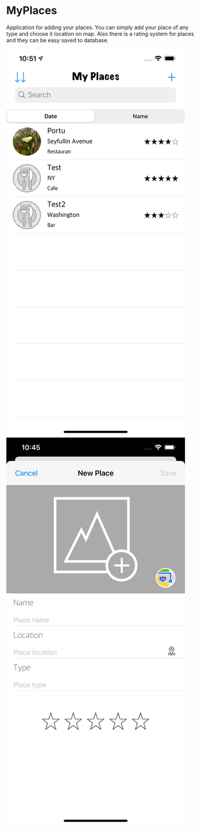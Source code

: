 
# MyPlaces

Application for adding your places. You can simply add your place of any type and choose it location on map. Also there is a rating system for places and they can be easy saved to database.


![myplaces1](https://github.com/prostiak/Swift/blob/master/img/myplaces1.png) ![myplaces2](https://github.com/prostiak/Swift/blob/master/img/myplaces2.png)
